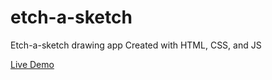 # etch-a-sketch

Etch-a-sketch drawing app
Created with HTML, CSS, and JS

[Live Demo](https://raw.githack.com/ethanwong888/etch-a-sketch/main/index.html)

